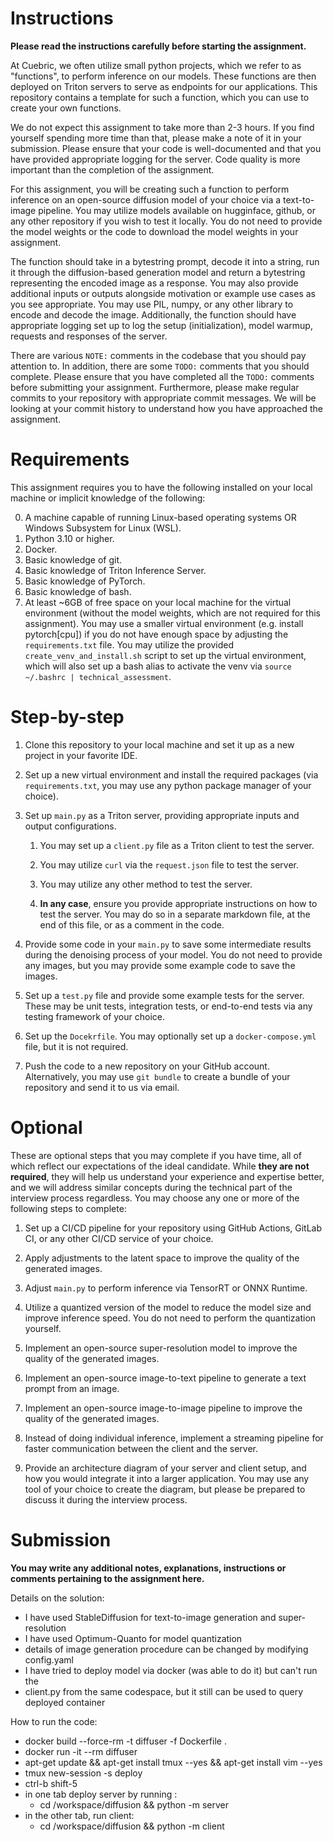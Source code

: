 # Instructions
**Please read the instructions carefully before starting the assignment.**


At Cuebric, we often utilize small python projects, which we refer to as "functions", to perform inference on our models. These functions are then deployed on Triton servers to serve as endpoints for our applications. This repository contains a template for such a function, which you can use to create your own functions.

We do not expect this assignment to take more than 2-3 hours. If you find yourself spending more time than that, please make a note of it in your submission. Please ensure that your code is well-documented and that you have provided appropriate logging for the server. Code quality is more important than the completion of the assignment.

For this assignment, you will be creating such a function to perform inference on an open-source diffusion model of your choice via a text-to-image pipeline. You may utilize models available on hugginface, github, or any other repository if you wish to test it locally. You do not need to provide the model weights or the code to download the model weights in your assignment.

The function should take in a bytestring prompt, decode it into a string, run it through the diffusion-based generation model and return a bytestring representing the encoded image as a response. You may also provide additional inputs or outputs alongside motivation or example use cases as you see appropriate. You may use PIL, numpy, or any other library to encode and decode the image. Additionally, the function should have appropriate logging set up to log the setup (initialization), model warmup, requests and responses of the server.

There are various `NOTE:` comments in the codebase that you should pay attention to. In addition, there are some `TODO:` comments that you should complete. Please ensure that you have completed all the `TODO:` comments before submitting your assignment. Furthermore, please make regular commits to your repository with appropriate commit messages. We will be looking at your commit history to understand how you have approached the assignment.

# Requirements
This assignment requires you to have the following installed on your local machine or implicit knowledge of the following:

0. A machine capable of running Linux-based operating systems OR Windows Subsystem for Linux (WSL).
1. Python 3.10 or higher.
2. Docker.
3. Basic knowledge of git.
4. Basic knowledge of Triton Inference Server.
5. Basic knowledge of PyTorch.
6. Basic knowledge of bash.
7. At least ~6GB of free space on your local machine for the virtual environment (without the model weights, which are not required for this assignment). You may use a smaller virtual environment (e.g. install pytorch[cpu]) if you do not have enough space by adjusting the `requirements.txt` file. You may utilize the provided `create_venv_and_install.sh` script to set up the virtual environment, which will also set up a bash alias to activate the venv via `source ~/.bashrc | technical_assessment`.

# Step-by-step
1. Clone this repository to your local machine and set it up as a new project in your favorite IDE.

2. Set up a new virtual environment and install the required packages (via `requirements.txt`, you may use any python package manager of your choice).

3. Set up `main.py` as a Triton server, providing appropriate inputs and output configurations.

    1. You may set up a `client.py` file as a Triton client to test the server.

    2. You may utilize `curl` via the `request.json` file to test the server.

    3. You may utilize any other method to test the server.

    4. **In any case**, ensure you provide appropriate instructions on how to test the server. You may do so in a separate markdown file, at the end of this file, or as a comment in the code.

4. Provide some code in your `main.py` to save some intermediate results during the denoising process of your model. You do not need to provide any images, but you may provide some example code to save the images.

5. Set up a `test.py` file and provide some example tests for the server. These may be unit tests, integration tests, or end-to-end tests via any testing framework of your choice.

6. Set up the `Docekrfile`. You may optionally set up a `docker-compose.yml` file, but it is not required.

7. Push the code to a new repository on your GitHub account. Alternatively, you may use `git bundle` to create a bundle of your repository and send it to us via email.

# Optional

These are optional steps that you may complete if you have time, all of which reflect our expectations of the ideal candidate. While **they are not required**, they will help us understand your experience and expertise better, and we will address similar concepts during the technical part of the interview process regardless. You may choose any one or more of the following steps to complete:

1. Set up a CI/CD pipeline for your repository using GitHub Actions, GitLab CI, or any other CI/CD service of your choice.

2. Apply adjustments to the latent space to improve the quality of the generated images.

3. Adjust `main.py` to perform inference via TensorRT or ONNX Runtime.

4. Utilize a quantized version of the model to reduce the model size and improve inference speed. You do not need to perform the quantization yourself.

5. Implement an open-source super-resolution model to improve the quality of the generated images.

6. Implement an open-source image-to-text pipeline to generate a text prompt from an image.

7. Implement an open-source image-to-image pipeline to improve the quality of the generated images.

8. Instead of doing individual inference, implement a streaming pipeline for faster communication between the client and the server.

9. Provide an architecture diagram of your server and client setup, and how you would integrate it into a larger application. You may use any tool of your choice to create the diagram, but please be prepared to discuss it during the interview process.

# Submission
**You may write any additional notes, explanations, instructions or comments pertaining to the assignment here.**

Details on the solution:
- I have used StableDiffusion for text-to-image generation and super-resolution
- I have used Optimum-Quanto for model quantization
- details of image generation procedure can be changed by modifying config.yaml
- I have tried to deploy model via docker (was able to do it) but can't run the 
- client.py from the same codespace, but it still can be used to query deployed container

How to run the code:
- docker build --force-rm -t diffuser -f Dockerfile .
- docker run -it --rm diffuser
- apt-get update && apt-get install tmux --yes && apt-get install vim --yes
- tmux new-session -s deploy
- ctrl-b shift-5
- in one tab deploy server by running :
    - cd /workspace/diffusion && python -m server
- in the other tab, run client:
    - cd /workspace/diffusion && python -m client